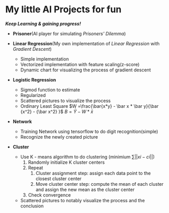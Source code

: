 # My little AI Projects for fun

***Keep Learning & gaining progress!***

- **Prisoner**(AI player for simulating *Prisoners' Dilemma*)
- **Linear Regression**(My own implementation of *Linear Regression* with *Gradient Descent*)

  - Simple implementation
  - Vectorized implementation with feature scaling(z-score)
  - Dynamic chart for visualizing the process of  gradient descent
- **Logistic Regression**

  - Sigmod function to estimate
  - Regularized
  - Scattered pictures to visualize the process
  - Ordinary Least Square
    $W =\frac{\bar{x*y} - \bar x * \bar y}{\bar {x^2} - {\bar x^2} }$
    $B = \bar Y - W * \bar{x}$
- **Network**

  - Training Network using tensorflow to do digit recognition(simple)
  - Recognize the newly created picture
- **Cluster**

  - Use K - means algorithm to do clustering (minimium $\sum ||xi-ci||$)
    1. Randomly initialize K cluster centers
    2. Repeat
       1. Cluster assignment step: assign each data point to the closest cluster center
       2. Move cluster center step: compute the mean of each cluster and assign the new mean as the cluster center
    3. Check convergence
  - Scattered pictures to notably visualize the process and the conclusion

